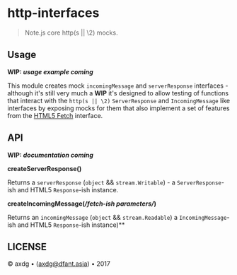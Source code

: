 # http-interfaces

> Note.js core http(s || \2) mocks.

## Usage

**WIP: *usage example coming***

This module creates mock `incomingMessage` and `serverResponse` interfaces - although it's still very much a **WIP** it's designed to allow testing of functions that interact with  the `http(s || \2)` `ServerResponse` and `IncomingMessage` like interfaces by exposing mocks for them that also implement a set of features from the [HTML5 Fetch](https://developer.mozilla.org/en-US/docs/Web/API/Fetch_API) interface.

## API

**WIP: *documentation coming***

**createServerResponse()**

Returns a `serverResponse` (`object` && `stream.Writable`) - a `ServerResponse`-ish and HTML5 `Response`-ish instance.

**createIncomingMessage(*/fetch-ish parameters/*)**

Returns an `incomingMessage` (`object` && `stream.Readable`) a `IncomingMessage`-ish and HTML5 `Response`-ish instance)**

## LICENSE

&copy; axdg &bull; ([axdg@dfant.asia](mailto:axdg@dfant.asia))  &bull; 2017

